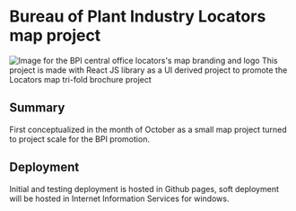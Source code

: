 # Bureau of Plant Industry Locators map project
![Image for the BPI central office locators's map branding and logo](/assets/img/docs/locators-map-logo-v4-white.png)
This project is made with React JS library as a UI derived project to promote the Locators map tri-fold brochure project

## Summary
First conceptualized in the month of October as a small map project turned to project scale for the BPI promotion.

## Deployment
Initial and testing deployment is hosted in Github pages, soft deployment will be hosted in Internet Information Services for windows.

